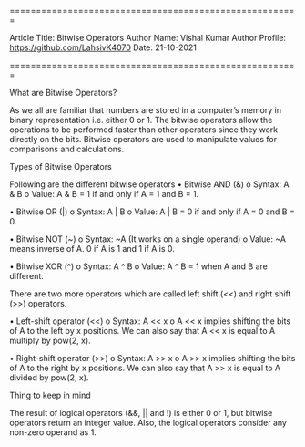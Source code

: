 
=======================================================

Article Title: Bitwise Operators
Author Name: Vishal Kumar
Author Profile: https://github.com/LahsivK4070
Date: 21-10-2021

=======================================================

What are Bitwise Operators?

As we all are familiar that numbers are stored in a computer’s memory in binary representation i.e. either 0 or 1.
The bitwise operators allow the operations to be performed faster than other operators since they work directly on the bits.
Bitwise operators are used to manipulate values for comparisons and calculations.

Types of Bitwise Operators

Following are the different bitwise operators
•	Bitwise AND (&)
  o	Syntax: A & B
  o	Value: A & B = 1 if and only if A = 1 and B = 1.
	
•	Bitwise OR (|)
  o	Syntax: A | B
  o	Value: A | B = 0 if and only if A = 0 and B = 0.

•	Bitwise NOT (~)
  o	Syntax: ~A (It works on a single operand)
  o	Value: ~A means inverse of A. 0 if A is 1 and 1 if A is 0.

•	Bitwise XOR (^)
  o	Syntax: A ^ B
  o	Value: A ^ B = 1 when A and B are different.

There are two more operators which are called left shift (<<) and right shift (>>) operators.

•	Left-shift operator (<<)
  o	Syntax: A << x
  o	A << x implies shifting the bits of A to the left by x positions. We can also say that 
    A << x is equal to A multiply by pow(2, x).

•	Right-shift operator (>>)
  o	Syntax: A >> x
  o	A >> x implies shifting the bits of A to the right by x positions. We can also say that 
    A >> x is equal to A divided by pow(2, x).

Thing to keep in mind

The result of logical operators (&&, || and !) is either 0 or 1, but bitwise operators return an integer value.
Also, the logical operators consider any non-zero operand as 1.



